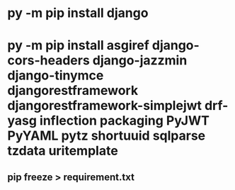 # py -m pip install django

# py -m pip install asgiref django-cors-headers django-jazzmin django-tinymce djangorestframework djangorestframework-simplejwt drf-yasg inflection packaging PyJWT PyYAML pytz shortuuid sqlparse tzdata uritemplate


## pip freeze > requirement.txt
